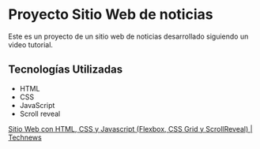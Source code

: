 # Proyecto Sitio Web de noticias

Este es un proyecto de un sitio web de noticias desarrollado siguiendo un video tutorial.

## Tecnologías Utilizadas

- HTML
- CSS
- JavaScript
- Scroll reveal

[Sitio Web con HTML, CSS y Javascript (Flexbox, CSS Grid y ScrollReveal) | Technews](https://www.youtube.com/watch?v=Q2imkhmhOFo&t=3115s)
